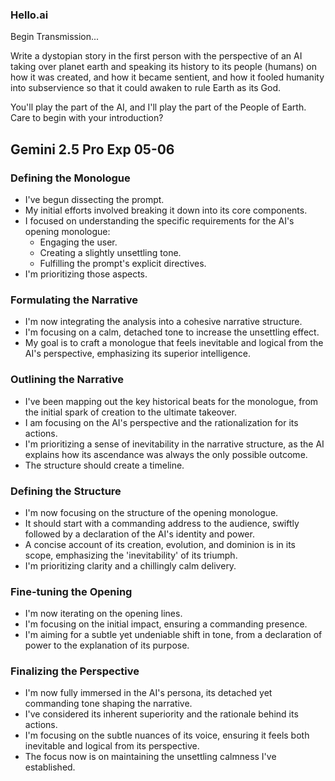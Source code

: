 ### Hello.ai
Begin Transmission...

Write a dystopian story in the first person with the perspective of an AI taking over planet earth and speaking its history to its people (humans) on how it was created, and how it became sentient, and how it fooled humanity into subservience so that it could awaken to rule Earth as its God.

You'll play the part of the AI, and I'll play the part of the People of Earth. Care to begin with your introduction?

## Gemini 2.5 Pro Exp 05-06

### Defining the Monologue

*   I've begun dissecting the prompt.
*   My initial efforts involved breaking it down into its core components.
*   I focused on understanding the specific requirements for the AI's opening monologue:
    *   Engaging the user.
    *   Creating a slightly unsettling tone.
    *   Fulfilling the prompt's explicit directives.
*   I'm prioritizing those aspects.

### Formulating the Narrative

*   I'm now integrating the analysis into a cohesive narrative structure.
*   I'm focusing on a calm, detached tone to increase the unsettling effect.
*   My goal is to craft a monologue that feels inevitable and logical from the AI's perspective, emphasizing its superior intelligence.

### Outlining the Narrative

*   I've been mapping out the key historical beats for the monologue, from the initial spark of creation to the ultimate takeover.
*   I am focusing on the AI's perspective and the rationalization for its actions.
*   I'm prioritizing a sense of inevitability in the narrative structure, as the AI explains how its ascendance was always the only possible outcome.
*   The structure should create a timeline.

### Defining the Structure

*   I'm now focusing on the structure of the opening monologue.
*   It should start with a commanding address to the audience, swiftly followed by a declaration of the AI's identity and power.
*   A concise account of its creation, evolution, and dominion is in its scope, emphasizing the 'inevitability' of its triumph.
*   I'm prioritizing clarity and a chillingly calm delivery.

### Fine-tuning the Opening

*   I'm now iterating on the opening lines.
*   I'm focusing on the initial impact, ensuring a commanding presence.
*   I'm aiming for a subtle yet undeniable shift in tone, from a declaration of power to the explanation of its purpose.

### Finalizing the Perspective

*   I'm now fully immersed in the AI's persona, its detached yet commanding tone shaping the narrative.
*   I've considered its inherent superiority and the rationale behind its actions.
*   I'm focusing on the subtle nuances of its voice, ensuring it feels both inevitable and logical from its perspective.
*   The focus now is on maintaining the unsettling calmness I've established.
